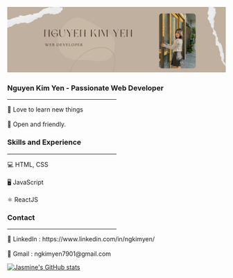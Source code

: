 ![githubcover](https://github.com/ngkimyen/ngkimyen/blob/main/github%20cover.png)

### Nguyen Kim Yen - Passionate Web Developer
<hr style="width:50%">
   💫 Love to learn new things
   <br></br>
   💫 Open and friendly. 
  
### Skills and Experience 
<hr style="width:50%">
💻 HTML, CSS  
 <br></br>
🖥 JavaScript    
<br></br>
⚛️ ReactJS

### Contact 
<hr style="width:50%">
🔹 LinkedIn : https://www.linkedin.com/in/ngkimyen/
   <br></br>
🔹 Gmail : ngkimyen7901@gmail.com 


[![Jasmine's GitHub stats](https://github-readme-stats.vercel.app/api?username=ngkimyen)](https://github.com/anuraghazra/github-readme-stats)





